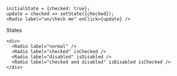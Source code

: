     initialState = {checked: true};
    update = checked => setState({checked});
    <Radio label="un/check me" onClick={update} />

States

    <div>
      <Radio label="normal" />
      <Radio label="checked" isChecked />
      <Radio label="disabled" isDisabled />
      <Radio label="checked and disabled" isDisabled isChecked />
    </div>
